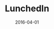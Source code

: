 ---
layout: post
size: 6
group: app
title:  LunchedIn
summary: Web Application for networking over lunch. Built with Angularjs, MongoDB, Nodejs and Express. 
text: LunchedIn is a web application designed to enable professional networking within colleagues in huge organizations, in a fun, food-centric way. On signing up, the user is able to view other members of his organization online and mark friends friends and cuisine preferences. The user is also able to specify days on which he/she is availble for lunch during the week. The app then acts as an email service, creating small, comfortable groups of known and unknown colleagues and sending them to a restaurant closeby that satisfies all their cuisine preferences.
url: https://trylunchedin.com
image: lunchedin.jpg
date:   2016-04-01
categories: post
tags: 
- MEAN-stack
---